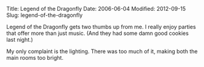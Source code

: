 Title: Legend of the Dragonfly
Date: 2006-06-04
Modified: 2012-09-15
Slug: legend-of-the-dragonfly

<span class="removed_link">Legend of the Dragonfly</span> gets two thumbs up from me. I really enjoy parties that offer more than just music. (And they had some damn good cookies last night.)

My only complaint is the lighting. There was too much of it, making both the main rooms too bright.
